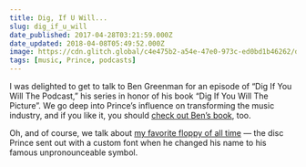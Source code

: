 ```yaml
---
title: Dig, If U Will...
slug: dig_if_u_will
date_published: 2017-04-28T03:21:59.000Z
date_updated: 2018-04-08T05:49:52.000Z
image: https://cdn.glitch.global/c4e475b2-a54e-47e0-973c-ed0bd1b46262/dig-if-u-will-podcast.jpeg?v=1669785890436
tags: [music, Prince, podcasts]
---
```


I was delighted to get to talk to Ben Greenman for an episode of “Dig If You Will The Podcast,” his series in honor of his book “Dig If You Will The Picture”. We go deep into Prince’s influence on transforming the music industry, and if you like it, you should [check out Ben’s book](http://amzn.to/2g3hPje), too.

Oh, and of course, we talk about [my favorite floppy of all time](/2014/06/my-favorite-floppy-of-all-time.html) — the disc Prince sent out with a custom font when he changed his name to his famous unpronounceable symbol.

